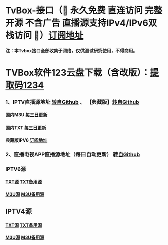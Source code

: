 # TvBox-接口（🔕 永久免费 直连访问 完整开源 不含广告 直播源支持IPv4/IPv6双栈访问 🔕）[订阅地址](https://gh-proxy.com/raw.githubusercontent.com/lxd-520/TvBox123/refs/heads/main/zy.txt)

#### 注：本Tvbox接口全部收集于网络，仅供测试研究使用，不得商用。




#       TVBox软件123云盘下载（含改版）：[提取码1234](https://www.123865.com/s/eqJkjv-yIKWv)







### 1、IPTV直播源地址        [转自Github](https://github.com/yuanzl77/IPTV) 、 【典藏版】[转自Github](https://github.com/suxuang/myIPTV)       

#### 国内M3U     [每三日更新](http://175.178.251.183:6689/live.m3u)  

#### 国内TXT     [每三日更新](http://175.178.251.183:6689/live.txt)   

#### 典藏版IPV6  [订阅地址](https://gh-proxy.com/raw.githubusercontent.com/suxuang/myIPTV/main/ipv6.m3u)  






### 2、直播电视APP直播源地址（每日自动更新）       [转自Github](https://github.com/vbskycn/iptv)

### IPTV6源     

####               [TXT源](https://live.zbds.top/tv/iptv6.txt)                 [TXT备用源](https://gh-proxy.com/raw.githubusercontent.com/vbskycn/iptv/refs/heads/master/tv/iptv6.txt)

####               [M3U源](https://live.zbds.top/tv/iptv6.m3u)                          [M3U备用源](https://gh-proxy.com/raw.githubusercontent.com/vbskycn/iptv/refs/heads/master/tv/iptv6.m3u)

## IPTV4源     

####               [TXT源](https://live.zbds.top/tv/iptv4.txt)                          [TXT备用源](https://gh-proxy.com/raw.githubusercontent.com/vbskycn/iptv/refs/heads/master/tv/iptv4.txt)

####               [M3U源](https://live.zbds.top/tv/iptv4.m3u)                          [M3U备用源](https://gh-proxy.com/raw.githubusercontent.com/vbskycn/iptv/refs/heads/master/tv/iptv4.m3u)

       
